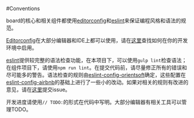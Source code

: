 #Conventions

board的核心和相关组件都使用[editorconfig][3]和[eslint][4]来保证编程风格和语法的规范。

[Editorconfig][3]在大部分编辑器和IDE上都可以使用，请在[这里][3]查找如何在你的开发环境中启用。

[eslint][4]提供较完整的语法检查功能，在本项目下，可以使用`gulp lint`检查语法；在组件项目下，请使用`npm run lint`。在提交代码前，请尽量修正所有的错误和尽可能多的警告。语法检查的规则由[eslint-config-orientsoft][1]确定，这些配置在[eslint-config-airbnb][2]的基础上进行了一些小的改动。如果对相关的规则有改进的意见，请在[这里][5]提交issue。

开发进度请使用`// TODO:`的形式在代码中写明。大部分编辑器有相关工具可以管理TODO。

[1]: https://github.com/Orientsoft/eslint-config-orientsoft
[2]: https://github.com/airbnb/javascript/tree/master/packages/eslint-config-airbnb
[3]: http://editorconfig.org/
[4]: http://editorconfig.org/
[5]: https://github.com/Orientsoft/eslint-config-orientsoft/issues
